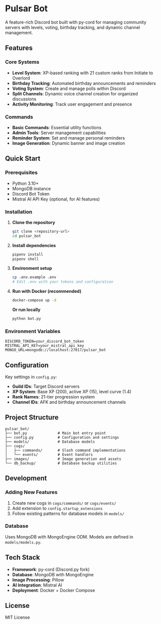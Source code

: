 # Pulsar Bot

A feature-rich Discord bot built with py-cord for managing community servers with levels, voting, birthday tracking, and dynamic channel management.

## Features

### Core Systems

- **Level System**: XP-based ranking with 21 custom ranks from Initiate to Overlord
- **Birthday Tracking**: Automated birthday announcements and reminders
- **Voting System**: Create and manage polls within Discord
- **Split Channels**: Dynamic voice channel creation for organized discussions
- **Activity Monitoring**: Track user engagement and presence

### Commands

- **Basic Commands**: Essential utility functions
- **Admin Tools**: Server management capabilities
- **Reminder System**: Set and manage personal reminders
- **Image Generation**: Dynamic banner and image creation

## Quick Start

### Prerequisites

- Python 3.10+
- MongoDB instance
- Discord Bot Token
- Mistral AI API Key (optional, for AI features)

### Installation

1. **Clone the repository**

   ```bash
   git clone <repository-url>
   cd pulsar_bot
   ```

2. **Install dependencies**

   ```bash
   pipenv install
   pipenv shell
   ```

3. **Environment setup**

   ```bash
   cp .env.example .env
   # Edit .env with your tokens and configuration
   ```

4. **Run with Docker (recommended)**

   ```bash
   docker-compose up -d
   ```

   **Or run locally**

   ```bash
   python bot.py
   ```

### Environment Variables

```env
DISCORD_TOKEN=your_discord_bot_token
MISTRAL_API_KEY=your_mistral_api_key
MONGO_URL=mongodb://localhost:27017/pulsar_bot
```

## Configuration

Key settings in `config.py`:

- **Guild IDs**: Target Discord servers
- **XP System**: Base XP (200), active XP (15), level curve (1.4)
- **Rank Names**: 21-tier progression system
- **Channel IDs**: AFK and birthday announcement channels

## Project Structure

```
pulsar_bot/
├── bot.py              # Main bot entry point
├── config.py           # Configuration and settings
├── models/             # Database models
├── cogs/
│   ├── commands/       # Slash command implementations
│   └── events/         # Event handlers
├── images/             # Image generation and assets
└── db_backup/          # Database backup utilities
```

## Development

### Adding New Features

1. Create new cogs in `cogs/commands/` or `cogs/events/`
2. Add extension to `config.startup_extensions`
3. Follow existing patterns for database models in `models/`

### Database

Uses MongoDB with MongoEngine ODM. Models are defined in `models/models.py`.

## Tech Stack

- **Framework**: py-cord (Discord.py fork)
- **Database**: MongoDB with MongoEngine
- **Image Processing**: Pillow
- **AI Integration**: Mistral AI
- **Deployment**: Docker + Docker Compose

## License

MIT License

